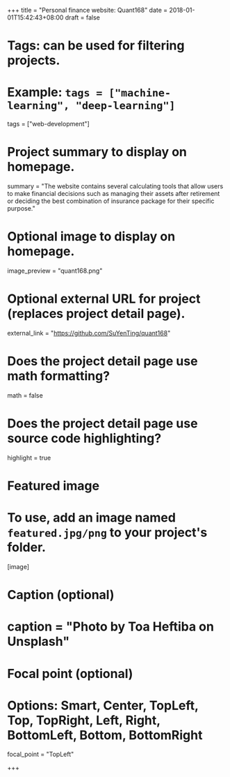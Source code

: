 +++
title = "Personal finance website: Quant168"
date = 2018-01-01T15:42:43+08:00
draft = false

# Tags: can be used for filtering projects.
# Example: `tags = ["machine-learning", "deep-learning"]`
tags = ["web-development"]

# Project summary to display on homepage.
summary = "The website contains several calculating tools that allow users to make financial decisions such as managing their assets after retirement or deciding the best combination of insurance package for their specific purpose."

# Optional image to display on homepage.
image_preview = "quant168.png"

# Optional external URL for project (replaces project detail page).
external_link = "https://github.com/SuYenTing/quant168"

# Does the project detail page use math formatting?
math = false

# Does the project detail page use source code highlighting?
highlight = true

# Featured image
# To use, add an image named `featured.jpg/png` to your project's folder. 
[image]
  # Caption (optional)
  # caption = "Photo by Toa Heftiba on Unsplash"

  # Focal point (optional)
  # Options: Smart, Center, TopLeft, Top, TopRight, Left, Right, BottomLeft, Bottom, BottomRight
  focal_point = "TopLeft"

+++
